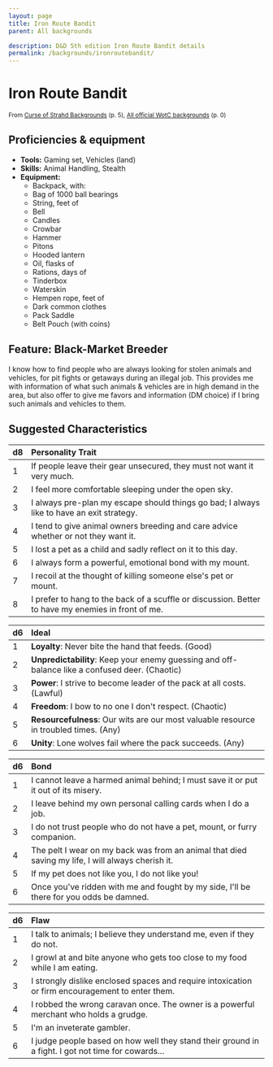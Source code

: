 ```yaml
---
layout: page
title: Iron Route Bandit
parent: All backgrounds

description: D&D 5th edition Iron Route Bandit details
permalink: /backgrounds/ironroutebandit/
---
```

# Iron Route Bandit

<small>From <a target="_blank" href="https://dndadventurersleague.org/wp-content/uploads/2016/06/Curse-of-Strahd-Backgrounds-v1.1.pdf">Curse of Strahd Backgrounds</a> (p. 5), <a target="_blank" href="https://flapkan.com/faq#What-is-the-source-All-official-WotC-backgrounds-and-how-does-it-work">All official WotC backgrounds</a> (p. 0)</small>


## Proficiencies & equipment

- **Tools:** Gaming set, Vehicles (land)
- **Skills:** Animal Handling, Stealth
- **Equipment:** 
  - Backpack, with:
  - Bag of 1000 ball bearings
  - String, feet of
  - Bell
  - Candles
  - Crowbar
  - Hammer
  - Pitons
  - Hooded lantern
  - Oil, flasks of
  - Rations, days of
  - Tinderbox
  - Waterskin
  - Hempen rope, feet of
  - Dark common clothes
  - Pack Saddle
  - Belt Pouch (with coins)

## Feature: Black-Market Breeder


I know how to find people who are always looking for stolen animals and vehicles, for pit fights or getaways during an illegal job. This provides me with information of what such animals & vehicles are in high demand in the area, but also offer to give me favors and information (DM choice) if I bring such animals and vehicles to them.

## Suggested Characteristics


| d8 | Personality Trait |
|:----------------------------|:------------------|
| 1 | If people leave their gear unsecured, they must not want it very much. |
| 2 | I feel more comfortable sleeping under the open sky. |
| 3 | I always pre-plan my escape should things go bad; I always like to have an exit strategy. |
| 4 | I tend to give animal owners breeding and care advice whether or not they want it. |
| 5 | I lost a pet as a child and sadly reflect on it to this day. |
| 6 | I always form a powerful, emotional bond with my mount. |
| 7 | I recoil at the thought of killing someone else's pet or mount. |
| 8 | I prefer to hang to the back of a scuffle or discussion. Better to have my enemies in front of me. |

| d6 | Ideal |
|:----------------------------|:------|
| 1 | **Loyalty**: Never bite the hand that feeds. (Good) |
| 2 | **Unpredictability**: Keep your enemy guessing and off-balance like a confused deer. (Chaotic) |
| 3 | **Power**: I strive to become leader of the pack at all costs. (Lawful) |
| 4 | **Freedom**: I bow to no one I don't respect. (Chaotic) |
| 5 | **Resourcefulness**: Our wits are our most valuable resource in troubled times. (Any) |
| 6 | **Unity**: Lone wolves fail where the pack succeeds. (Any) |

| d6 | Bond |
|:----------------------------|:------------------|
| 1 | I cannot leave a harmed animal behind; I must save it or put it out of its misery. |
| 2 | I leave behind my own personal calling cards when I do a job. |
| 3 | I do not trust people who do not have a pet, mount, or furry companion. |
| 4 | The pelt I wear on my back was from an animal that died saving my life, I will always cherish it. |
| 5 | If my pet does not like you, I do not like you! |
| 6 | Once you've ridden with me and fought by my side, I'll be there for you odds be damned. |

| d6 | Flaw |
|:----------------------------|:------------------|
| 1 | I talk to animals; I believe they understand me, even if they do not. |
| 2 | I growl at and bite anyone who gets too close to my food while I am eating. |
| 3 | I strongly dislike enclosed spaces and require intoxication or firm encouragement to enter them. |
| 4 | I robbed the wrong caravan once. The owner is a powerful merchant who holds a grudge. |
| 5 | I'm an inveterate gambler. |
| 6 | I judge people based on how well they stand their ground in a fight. I got not time for cowards… |